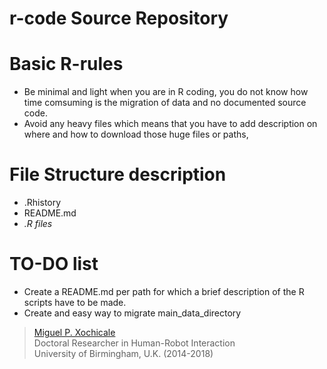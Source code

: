 r-code Source Repository
==============



# Basic R-rules

* Be minimal and light when you are in R coding, you do not know
how time comsuming is the migration of data and no documented source code.
* Avoid any heavy files which means that you have to add description on where and how to download those huge files
or paths,   

# File Structure description
  * .Rhistory
  * README.md
  * *.R files*

# TO-DO list
* Create a README.md per path for which a brief description
   of the R scripts have to be made.
* Create and easy way to migrate main_data_directory

> [Miguel P. Xochicale](https://github.com/mxochicale)  
> Doctoral Researcher in Human-Robot Interaction  
> University of Birmingham, U.K. (2014-2018)
